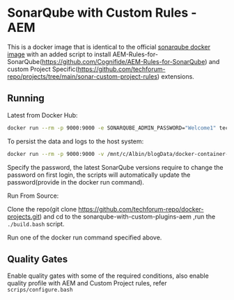 # SonarQube with Custom Rules - AEM

This is a docker image that is identical to the official [sonarqube docker image](https://github.com/SonarSource/docker-sonarqube/blob/abaf14c38297974eb5de295d42e83066ddb84751/7.7-community/Dockerfile) with an added script to install AEM-Rules-for-SonarQube(https://github.com/Cognifide/AEM-Rules-for-SonarQube) and custom Project Specific(https://github.com/techforum-repo/projects/tree/main/sonar-custom-project-rules) extensions.

## Running

Latest from Docker Hub:

```sh
docker run --rm -p 9000:9000 -e SONARQUBE_ADMIN_PASSWORD="Welcome1" techforum/sonarqube-with-custom-plugins-aem:latest

```

To persist the data and logs to the host system:

```sh
docker run --rm -p 9000:9000 -v /mnt/c/Albin/blogData/docker-container-files/data:/opt/sonarqube/data -v /mnt/c/Albin/blogData/docker-container-files/logs:/opt/sonarqube/logs -e SONARQUBE_ADMIN_PASSWORD="Welcome1" techforum/sonarqube-with-custom-plugins-aem:latest

```

Specify the password, the latest SonarQube versions require to change the password on first login, the scripts will automatically update the password(provide in the docker run command).

Run From Source:

Clone the repo(git clone https://github.com/techforum-repo/docker-projects.git) and cd to the sonarqube-with-custom-plugins-aem ,run the `./build.bash` script.

Run one of the docker run command specified above.

## Quality Gates

Enable quality gates with some of the required conditions, also enable quality profile with AEM and Custom Project rules, refer `scrips/configure.bash`